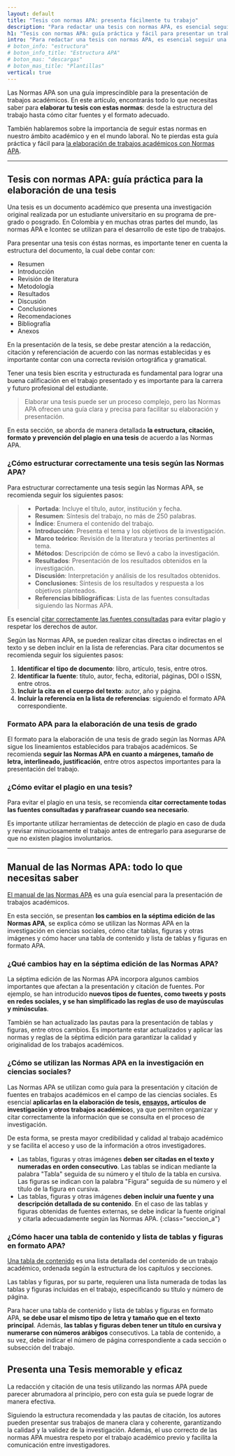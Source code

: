 ```yaml
---
layout: default
title: "Tesis con normas APA: presenta fácilmente tu trabajo"
description: "Para redactar una tesis con normas APA, es esencial seguir una estructura específica que facilite la comprensión y organización del trabajo"
h1: "Tesis con normas APA: guía práctica y fácil para presentar un trabajo académico"
intro: "Para redactar una tesis con normas APA, es esencial seguir una estructura específica que facilite la comprensión y organización del trabajo. A continuación, se presenta una estructura recomendada."
# boton_info: "estructura"
# boton_info_title: "Estructura APA"
# boton_mas: "descargas"
# boton_mas_title: "Plantillas"
vertical: true
---
```

Las Normas APA son una guía imprescindible para la presentación de trabajos académicos. En este artículo, encontrarás todo lo que necesitas saber para **elaborar tu tesis con estas normas**: desde la estructura del trabajo hasta cómo citar fuentes y el formato adecuado.

También hablaremos sobre la importancia de seguir estas normas en nuestro ámbito académico y en el mundo laboral. No te pierdas esta guía práctica y fácil para [la elaboración de trabajos académicos con Normas APA]({{'normas-apa'|relative_url}} "Normas APA").

----

## Tesis con normas APA: guía práctica para la elaboración de una tesis

Una tesis es un documento académico que presenta una investigación original realizada por un estudiante universitario en su programa de pre-grado o posgrado. En Colombia y en muchas otras partes del mundo, las normas APA e Icontec se utilizan para el desarrollo de este tipo de trabajos.

Para presentar una tesis con éstas normas, es importante tener en cuenta la estructura del documento, la cual debe contar con:

* Resumen
* Introducción
* Revisión de literatura
* Metodología
* Resultados
* Discusión
* Conclusiones
* Recomendaciones
* Bibliografía
* Anexos

En la presentación de la tesis, se debe prestar atención a la redacción, citación y referenciación de acuerdo con las normas establecidas y es importante contar con una correcta revisión ortográfica y gramatical.

Tener una tesis bien escrita y estructurada es fundamental para lograr una buena calificación en el trabajo presentado y es importante para la carrera y futuro profesional del estudiante.

>Elaborar una tesis puede ser un proceso complejo, pero las Normas APA ofrecen una guía clara y precisa para facilitar su elaboración y presentación.

En esta sección, se aborda de manera detallada **la estructura, citación, formato y prevención del plagio en una tesis** de acuerdo a las Normas APA.

### ¿Cómo estructurar correctamente una tesis según las Normas APA?

Para estructurar correctamente una tesis según las Normas APA, se recomienda seguir los siguientes pasos:

>* **Portada**: Incluye el título, autor, institución y fecha.
>* **Resumen**: Síntesis del trabajo, no más de 250 palabras.
>* **Índice**: Enumera el contenido del trabajo.
>* **Introducción**: Presenta el tema y los objetivos de la investigación.
>* **Marco teórico**: Revisión de la literatura y teorías pertinentes al tema.
>* **Métodos**: Descripción de cómo se llevó a cabo la investigación.
>* **Resultados**: Presentación de los resultados obtenidos en la investigación.
>* **Discusión**: Interpretación y análisis de los resultados obtenidos.
>* **Conclusiones**: Síntesis de los resultados y respuesta a los objetivos planteados.
>* **Referencias bibliográficas**: Lista de las fuentes consultadas siguiendo las Normas APA.

Es esencial [citar correctamente las fuentes consultadas]({{'cita-trabajo-escrito'|relative_url}} "Citaciones") para evitar plagio y respetar los derechos de autor.

Según las Normas APA, se pueden realizar citas directas o indirectas en el texto y se deben incluir en la lista de referencias. Para citar documentos se recomienda seguir los siguientes pasos:

1. **Identificar el tipo de documento**: libro, artículo, tesis, entre otros.
2. **Identificar la fuente**: título, autor, fecha, editorial, páginas, DOI o ISSN, entre otros.
3. **Incluir la cita en el cuerpo del texto**: autor, año y página.
4. **Incluir la referencia en la lista de referencias**: siguiendo el formato APA correspondiente.

### Formato APA para la elaboración de una tesis de grado

El formato para la elaboración de una tesis de grado según las Normas APA sigue los lineamientos establecidos para trabajos académicos. Se recomienda **seguir las Normas APA en cuanto a márgenes, tamaño de letra, interlineado, justificación**, entre otros aspectos importantes para la presentación del trabajo.

### ¿Cómo evitar el plagio en una tesis?

Para evitar el plagio en una tesis, se recomienda **citar correctamente todas las fuentes consultadas y parafrasear cuando sea necesario**.

Es importante utilizar herramientas de detección de plagio en caso de duda y revisar minuciosamente el trabajo antes de entregarlo para asegurarse de que no existen plagios involuntarios.

----

## Manual de las Normas APA: todo lo que necesitas saber

[El manual de las Normas APA]({{'normas-apa'|relative_url}} "Normas APA") es una guía esencial para la presentación de trabajos académicos.

En esta sección, se presentan **los cambios en la séptima edición de las Normas APA**, se explica cómo se utilizan las Normas APA en la investigación en ciencias sociales, cómo citar tablas, figuras y otras imágenes y cómo hacer una tabla de contenido y lista de tablas y figuras en formato APA.

### ¿Qué cambios hay en la séptima edición de las Normas APA?

La séptima edición de las Normas APA incorpora algunos cambios importantes que afectan a la presentación y citación de fuentes. Por ejemplo, se han introducido **nuevos tipos de fuentes, como tweets y posts en redes sociales, y se han simplificado las reglas de uso de mayúsculas y minúsculas**.

También se han actualizado las pautas para la presentación de tablas y figuras, entre otros cambios. Es importante estar actualizados y aplicar las normas y reglas de la séptima edición para garantizar la calidad y originalidad de los trabajos académicos.

### ¿Cómo se utilizan las Normas APA en la investigación en ciencias sociales?

Las Normas APA se utilizan como guía para la presentación y citación de fuentes en trabajos académicos en el campo de las ciencias sociales. Es esencial **aplicarlas en la elaboración de tesis, [ensayos]({{'ensayos-con-normas-tecnicas'|relative_url}} "Ensayos"), artículos de investigación y otros trabajos académico**s, ya que permiten organizar y citar correctamente la información que se consulta en el proceso de investigación.

De esta forma, se presta mayor credibilidad y calidad al trabajo académico y se facilita el acceso y uso de la información a otros investigadores.

* Las tablas, figuras y otras imágenes **deben ser citadas en el texto y numeradas en orden consecutivo**. Las tablas se indican mediante la palabra "Tabla" seguida de su número y el título de la tabla en cursiva. Las figuras se indican con la palabra "Figura" seguida de su número y el título de la figura en cursiva.
* Las tablas, figuras y otras imágenes **deben incluir una fuente y una descripción detallada de su contenido**. En el caso de las tablas y figuras obtenidas de fuentes externas, se debe indicar la fuente original y citarla adecuadamente según las Normas APA.
{:class="seccion_a"}

### ¿Cómo hacer una tabla de contenido y lista de tablas y figuras en formato APA?

[Una tabla de contenido]({{'tabla-de-contenido-trabajo-escrito'|relative_url}} "Índice") es una lista detallada del contenido de un trabajo académico, ordenada según la estructura de los capítulos y secciones.

Las tablas y figuras, por su parte, requieren una lista numerada de todas las tablas y figuras incluidas en el trabajo, especificando su título y número de página.

Para hacer una tabla de contenido y lista de tablas y figuras en formato APA, **se debe usar el mismo tipo de letra y tamaño que en el texto principal**. Además, **las tablas y figuras deben tener un título en cursiva y numerarse con números arábigos** consecutivos. La tabla de contenido, a su vez, debe indicar el número de página correspondiente a cada sección o subsección del trabajo.

## Presenta una Tesis memorable y eficaz

La redacción y citación de una tesis utilizando las normas APA puede parecer abrumadora al principio, pero con esta guía se puede lograr de manera efectiva.

Siguiendo la estructura recomendada y las pautas de citación, los autores pueden presentar sus trabajos de manera clara y coherente, garantizando la calidad y la validez de la investigación. Además, el uso correcto de las normas APA muestra respeto por el trabajo académico previo y facilita la comunicación entre investigadores.
